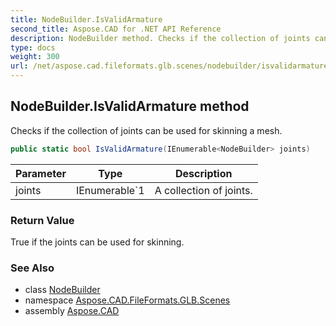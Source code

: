 ```yaml
---
title: NodeBuilder.IsValidArmature
second_title: Aspose.CAD for .NET API Reference
description: NodeBuilder method. Checks if the collection of joints can be used for skinning a mesh
type: docs
weight: 300
url: /net/aspose.cad.fileformats.glb.scenes/nodebuilder/isvalidarmature/
---
```

## NodeBuilder.IsValidArmature method

Checks if the collection of joints can be used for skinning a mesh.

```csharp
public static bool IsValidArmature(IEnumerable<NodeBuilder> joints)
```

| Parameter | Type | Description |
| --- | --- | --- |
| joints | IEnumerable`1 | A collection of joints. |

### Return Value

True if the joints can be used for skinning.

### See Also

* class [NodeBuilder](../)
* namespace [Aspose.CAD.FileFormats.GLB.Scenes](../../nodebuilder/)
* assembly [Aspose.CAD](../../../)


